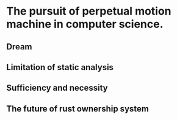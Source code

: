 # The pursuit of perpetual motion machine in computer science.

## Dream

## Limitation of static analysis

## Sufficiency and necessity

## The future of rust ownership system